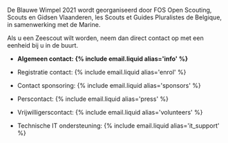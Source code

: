 De Blauwe Wimpel 2021 wordt georganiseerd door FOS Open Scouting, Scouts en Gidsen Vlaanderen,
les Scouts et Guides Pluralistes de Belgique, in samenwerking met de Marine. 

Als u een Zeescout wilt worden, neem dan direct contact op met een eenheid bij u in de buurt.

- **Algemeen contact: {% include email.liquid alias='info' %}**

- Registratie contact: {% include email.liquid alias='enrol' %}
- Contact sponsoring: {% include email.liquid alias='sponsors' %}
- Perscontact: {% include email.liquid alias='press' %}
- Vrijwilligerscontact: {% include email.liquid alias='volunteers' %}
- Technische IT ondersteuning: {% include email.liquid alias='it_support' %}
